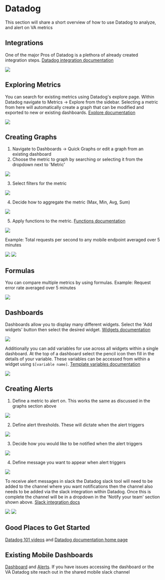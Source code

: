 # Datadog

This section will share a short overview of how to use Datadog to analyze, and alert on VA metrics

## Integrations

One of the major Pros of Datadog is a plethora of already created integration steps. [Datadog integration documentation](https://docs.datadoghq.com/getting_started/integrations/)

![](../../../../static/img/backend/datadog-aws-integration.png)

## Exploring Metrics

You can search for existing metrics using Datadog's explore page. Within Datadog navigate to Metrics -> Explore from the sidebar. Selecting a metric from here will automatically create a graph that can be modified and exported to new or existing dashboards. [Explore documentation](https://docs.datadoghq.com/metrics/explorer/)

![](../../../../static/img/backend/datadog-metrics-explorer.png)

## Creating Graphs

1. Navigate to Dashboards -> Quick Graphs or edit a graph from an existing dashboard
2. Choose the metric to graph by searching or selecting it from the dropdown next to 'Metric'

![](../../../../static/img/backend/datadog-create-graphs-1.png)

3. Select filters for the metric

![](../../../../static/img/backend/datadog-create-graphs-2.png)

4. Decide how to aggregate the metric (Max, Min, Avg, Sum)

![](../../../../static/img/backend/datadog-create-graphs-3.png)

5. Apply functions to the metric. [Functions documentation](https://docs.datadoghq.com/dashboards/functions/)

![](../../../../static/img/backend/datadog-create-graphs-4.png)

Example: Total requests per second to any mobile endpoint averaged over 5 minutes

![](../../../../static/img/backend/datadog-example-graph-query.png)
![](../../../../static/img/backend/datadog-example-graph.png)

## Formulas

You can compare multiple metrics by using formulas.
Example: Request error rate averaged over 5 minutes

![](../../../../static/img/backend/datadog-formula-graph.png)

## Dashboards

Dashboards allow you to display many different widgets. Select the 'Add widgets' button then select the desired widget. [Widgets documentation](https://docs.datadoghq.com/dashboards/widgets/)

![](../../../../static/img/backend/datadog-add-widgets.png)

Additionally you can add variables for use across all widgets within a single dashboard. At the top of a dashboard select the pencil icon then fill in the details of your variable. These variables can be accessed from within a widget using `$[variable name]`. [Template variables documentation](https://docs.datadoghq.com/dashboards/template_variables/)

![](../../../../static/img/backend/datadog-mobile-api-dashboard.png)

## Creating Alerts

1. Define a metric to alert on. This works the same as discussed in the graphs section above

![](../../../../static/img/backend/datadog-alert-metric.png)

2. Define alert thresholds. These will dictate when the alert triggers

![](../../../../static/img/backend/datadog-alert-threshold.png)

3. Decide how you would like to be notified when the alert triggers

![](../../../../static/img/backend/datadog-alert-notify.png)

4. Define message you want to appear when alert triggers

![](../../../../static/img/backend/datadog-alert-message.png)

To receive alert messages in slack the Datadog slack tool will need to be added to the channel where you want notifications then the channel also needs to be added via the slack integration within Datadog. Once this is complete the channel will be in a dropdown in the 'Notify your team' section shown above. [Slack integration docs](https://docs.datadoghq.com/integrations/slack/?tab=slackapplication)

![](../../../../static/img/backend/datadog-slack-integration-1.png)
![](../../../../static/img/backend/datadog-slack-integration-2.png)

## Good Places to Get Started

[Datadog 101 videos](https://www.youtube.com/playlist?list=PLdh-RwQzDsaOoFo0D8xSEHO0XXOKi1-5J) and [Datadog documentation home page](https://docs.datadoghq.com/getting_started/)

## Existing Mobile Dashboards

[Dashboard](https://app.datadoghq.com/dashboard/9nz-cn7-ws6/mobile-api-dashboard) and [Alerts](https://app.datadoghq.com/monitors/manage?q=mobile). If you have issues accessing the dashboard or the VA Datadog site reach out in the shared mobile slack channel
